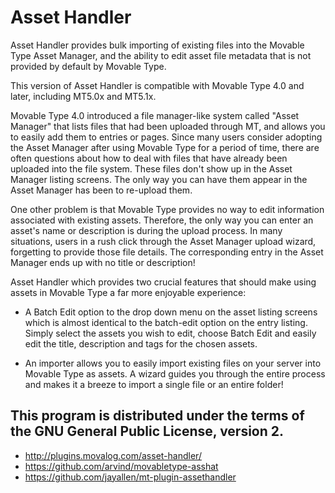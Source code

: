 # Asset Handler

Asset Handler provides bulk importing of existing files into the Movable Type Asset Manager, and the ability to edit asset file metadata that is not provided by default by Movable Type.

This version of Asset Handler is compatible with Movable Type 4.0 and later, including MT5.0x and MT5.1x.

Movable Type 4.0 introduced a file manager-like system called "Asset Manager" that lists files that had been uploaded through MT, and allows you to easily add them to entries or pages.  Since many users consider adopting the Asset Manager after using Movable Type for a period of time, there are often questions about how to deal with files that have already been uploaded into the file system. These files don't show up in the Asset Manager listing screens.  The only way you can have them appear in the Asset Manager has been to re-upload them.

One other problem is that Movable Type provides no way to edit information associated with existing assets. Therefore, the only way you can enter an asset's name or description is during the upload process.  In many situations, users in a rush click through the Asset Manager upload wizard, forgetting to provide those file details.  The corresponding entry in the Asset Manager ends up with no title or description!

Asset Handler which provides two crucial features that should make using assets in Movable Type a far more enjoyable experience:

- A Batch Edit option to the drop down menu on the asset listing screens which is almost identical to the batch-edit option on the entry listing. Simply select the assets you wish to edit, choose Batch Edit and easily edit the title, description and tags for the chosen assets.

- An importer allows you to easily import existing files on your server into Movable Type as assets. A wizard guides you through the entire process and makes it a breeze to import a single file or an entire folder!

## This program is distributed under the terms of the GNU General Public License, version 2.

+ http://plugins.movalog.com/asset-handler/
+ https://github.com/arvind/movabletype-asshat
+ https://github.com/jayallen/mt-plugin-assethandler
